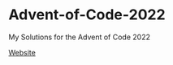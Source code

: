 # Advent-of-Code-2022
My Solutions for the Advent of Code 2022

[Website](https://adventofcode.com/2022)

<!--- advent_readme_stars table --->
